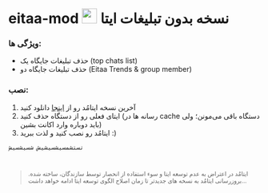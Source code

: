 

# eitaa-mod <img src="https://eitaa.com/assets/images/logos/site-logo-larg.png" width="30" /> نسخه بدون تبلیغات ایتا

###    ویژگی ها:
- حذف تبلیغات جایگاه یک (top chats list)
- حذف تبلیغات جایگاه دو (Eitaa Trends & group member)

###    نصب:

1. آخرین نسخه ایتامُد رو از [اینجا](https://github.com/cigeration/eitaa-mod/releases) دانلود کنید
2. ایتای فعلی رو از دستگاه حذف کنید (رسانه ها در cache دستگاه باقی می‌مونن؛ ولی باید دوباره وارد اکانت بشین)
3. ایتامُد رو نصب کنید و لذت ببرید :)

```
تستشمسیشسیشیش شسیشسیش
```
# 

><sup>ایتامُد در اعتراض به عدم توسعه ایتا و سوء استفاده از انحصار توسط سازندگان، ساخته شده. بروزرسانی ایتامُد به نسخه های جدیدتر تا زمان اصلاح الگوی توسعه ایتا ادامه خواهد داشت...</sup>
